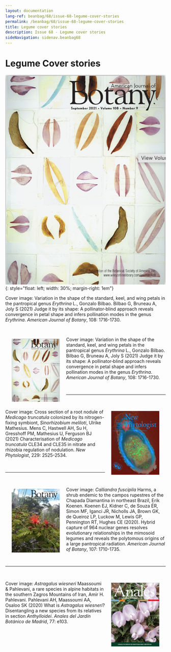 ```yaml
---
layout: documentation
lang-ref: beanbag/68/issue-68-legume-cover-stories
permalink: /beanbag/68/issue-68-legume-cover-stories
title: Legume cover stories
description: Issue 68 - Legume cover stories
sideNavigation: sidenav.beanbag68
---
```


# Legume Cover stories 


![American Journal of Botany 108](/assets/images/68/LC-1.png){: style="float: left; width: 30%; margin-right: 1em"}

Cover image: Variation in the shape of the standard, keel, and wing petals in the pantropical genus *Erythrina* L., Gonzalo Bilbao. 
Bilbao G, Bruneau A, Joly S (2021) Judge it by its shape: A pollinator‐blind approach reveals convergence in petal shape and infers pollination modes in the genus *Erythrina*. *American Journal of Botany*, 108: 1716-1730.


<br />
	<img src="/assets/images/68/LC-1.png" alt="American Journal of Botany 108" width="30%" align="left" style="margin: 20px 20px 20px 20px">  

Cover image: Variation in the shape of the standard, keel, and wing petals in the pantropical genus *Erythrina* L., Gonzalo Bilbao. 
Bilbao G, Bruneau A, Joly S (2021) Judge it by its shape: A pollinator‐blind approach reveals convergence in petal shape and infers pollination modes in the genus *Erythrina*. *American Journal of Botany*, 108: 1716-1730.  





<br />

---

<br />
	<img src="/assets/images/68/LC-2.png" alt="New Phytologists 229" width="30%" align="right" style="margin: 20px 20px 20px 20px">  

Cover image: Cross section of a root nodule of *Medicago truncatula* colonized by its nitrogen-fixing symbiont, *Sinorhizobium meliloti*, Ulrike Mathesius. 
Mens C, Hastwell AH, Su H, Gresshoff PM, Mathesius U, Ferguson BJ (2021) Characterisation of *Medicago truncatula* CLE34 and CLE35 in nitrate and rhizobia regulation of nodulation. *New Phytologist*, 229: 2525-2534.   





<br />

---

<br />
	<img src="/assets/images/68/LC-3.png" alt="American Journal of Botany 107" width="30%" align="left" style="margin: 20px 20px 20px 20px">  

Cover image: *Calliandra fuscipila* Harms, a shrub endemic to the campos rupestres of the Chapada Diamantina in northeast Brazil, Erik Koenen. 
Koenen EJ, Kidner C, de Souza ÉR, Simon MF, Iganci JR, Nicholls JA, Brown GK, de Queiroz LP, Luckow M, Lewis GP, Pennington RT, Hughes CE (2020). Hybrid capture of 964 nuclear genes resolves evolutionary relationships in the mimosoid legumes and reveals the polytomous origins of a large pantropical radiation. *American Journal of Botany*, 107: 1710-1735. 





<br />

---

<br />
	<img src="/assets/images/68/LC-4.png" alt="Anales del Jardín Botánico de Madrid 77" width="30%" align="right" style="margin: 20px 20px 20px 20px">  

Cover image: *Astragalus wiesneri* Maassoumi & Pahlevani, a rare species in alpine habitats in the southern Zagros Mountains of Iran, Amir H. Pahlevani. 
Pahlevani AH, Maassoumi AA, Osaloo SK (2020) What is *Astragalus wiesneri*? Disentangling a new species from its relatives in section *Anthylloidei*. *Anales del Jardín Botánico de Madrid*, 77: e103.   





<br />


